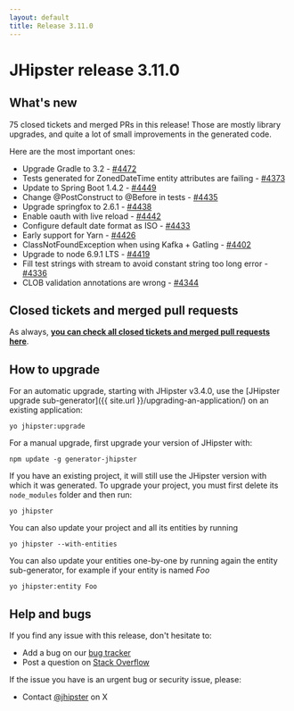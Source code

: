 ```yaml
---
layout: default
title: Release 3.11.0
---
```


JHipster release 3.11.0
==================

What's new
----------

75 closed tickets and merged PRs in this release! Those are mostly library upgrades, and quite a lot of small improvements in the generated code.

Here are the most important ones:

- Upgrade Gradle to 3.2 - [#4472](https://github.com/jhipster/generator-jhipster/pull/4472)
- Tests generated for ZonedDateTime entity attributes are failing - [#4373](https://github.com/jhipster/generator-jhipster/issues/4373)
- Update to Spring Boot 1.4.2 - [#4449](https://github.com/jhipster/generator-jhipster/issues/4449)
- Change @PostConstruct to @Before in tests - [#4435](https://github.com/jhipster/generator-jhipster/pull/4435)
- Upgrade springfox to 2.6.1 - [#4438](https://github.com/jhipster/generator-jhipster/pull/4438)
- Enable oauth with live reload - [#4442](https://github.com/jhipster/generator-jhipster/pull/4442)
- Configure default date format as ISO - [#4433](https://github.com/jhipster/generator-jhipster/pull/4433)
- Early support for Yarn - [#4426](https://github.com/jhipster/generator-jhipster/pull/4426)
- ClassNotFoundException when using Kafka + Gatling - [#4402](https://github.com/jhipster/generator-jhipster/issues/4402)
- Upgrade to node 6.9.1 LTS - [#4419](https://github.com/jhipster/generator-jhipster/pull/4419)
- Fill test strings with stream to avoid constant string too long error - [#4336](https://github.com/jhipster/generator-jhipster/pull/4336)
- CLOB validation annotations are wrong - [#4344](https://github.com/jhipster/generator-jhipster/issues/4344)


Closed tickets and merged pull requests
------------
As always, __[you can check all closed tickets and merged pull requests here](https://github.com/jhipster/generator-jhipster/issues?q=milestone%3A3.11.0+is%3Aclosed)__.

How to upgrade
------------

For an automatic upgrade, starting with JHipster v3.4.0, use the [JHipster upgrade sub-generator]({{ site.url }}/upgrading-an-application/) on an existing application:

```
yo jhipster:upgrade
```

For a manual upgrade, first upgrade your version of JHipster with:

```
npm update -g generator-jhipster
```

If you have an existing project, it will still use the JHipster version with which it was generated.
To upgrade your project, you must first delete its `node_modules` folder and then run:

```
yo jhipster
```

You can also update your project and all its entities by running

```
yo jhipster --with-entities
```

You can also update your entities one-by-one by running again the entity sub-generator, for example if your entity is named _Foo_

```
yo jhipster:entity Foo
```

Help and bugs
--------------

If you find any issue with this release, don't hesitate to:

- Add a bug on our [bug tracker](https://github.com/jhipster/generator-jhipster/issues?state=open)
- Post a question on [Stack Overflow](http://stackoverflow.com/tags/jhipster/info)

If the issue you have is an urgent bug or security issue, please:

- Contact [@jhipster](https://twitter.com/jhipster) on X
